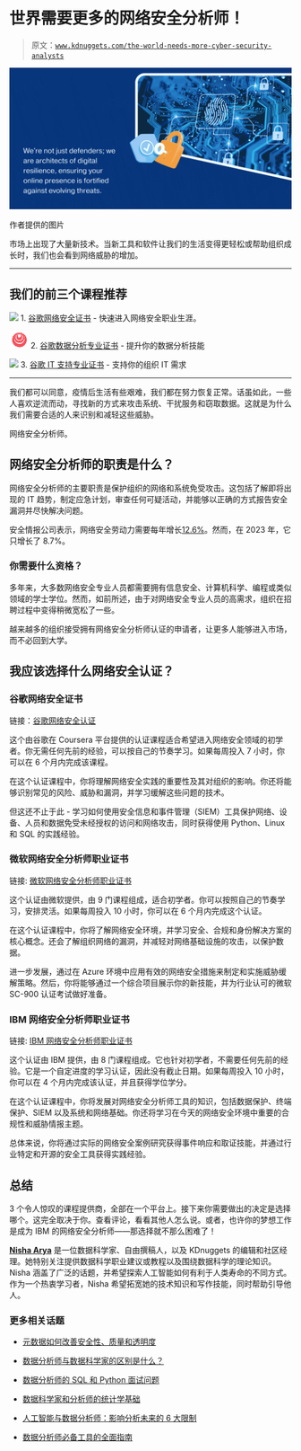 # 世界需要更多的网络安全分析师！

> 原文：[`www.kdnuggets.com/the-world-needs-more-cyber-security-analysts`](https://www.kdnuggets.com/the-world-needs-more-cyber-security-analysts)

![网络安全分析师](img/ca2dac9c75468b4c32299a207e0d26a2.png)

作者提供的图片

市场上出现了大量新技术。当新工具和软件让我们的生活变得更轻松或帮助组织成长时，我们也会看到网络威胁的增加。

* * *

## 我们的前三个课程推荐

![](img/0244c01ba9267c002ef39d4907e0b8fb.png) 1\. [谷歌网络安全证书](https://www.kdnuggets.com/google-cybersecurity) - 快速进入网络安全职业生涯。

![](img/e225c49c3c91745821c8c0368bf04711.png) 2\. [谷歌数据分析专业证书](https://www.kdnuggets.com/google-data-analytics) - 提升你的数据分析技能

![](img/0244c01ba9267c002ef39d4907e0b8fb.png) 3\. [谷歌 IT 支持专业证书](https://www.kdnuggets.com/google-itsupport) - 支持你的组织 IT 需求

* * *

我们都可以同意，疫情后生活有些艰难，我们都在努力恢复正常。话虽如此，一些人喜欢逆流而动，寻找新的方式来攻击系统、干扰服务和窃取数据。这就是为什么我们需要合适的人来识别和减轻这些威胁。

网络安全分析师。

## 网络安全分析师的职责是什么？

网络安全分析师的主要职责是保护组织的网络和系统免受攻击。这包括了解即将出现的 IT 趋势，制定应急计划，审查任何可疑活动，并能够以正确的方式报告安全漏洞并尽快解决问题。

安全情报公司表示，网络安全劳动力需要每年增长[12.6%](https://securityintelligence.com/articles/cybersecurity-workforce-trends-2024/)。然而，在 2023 年，它只增长了 8.7%。

### 你需要什么资格？

多年来，大多数网络安全专业人员都需要拥有信息安全、计算机科学、编程或类似领域的学士学位。然而，如前所述，由于对网络安全专业人员的高需求，组织在招聘过程中变得稍微宽松了一些。

越来越多的组织接受拥有网络安全分析师认证的申请者，让更多人能够进入市场，而不必回到大学。

## 我应该选择什么网络安全认证？

### 谷歌网络安全证书

链接：[谷歌网络安全认证](https://imp.i384100.net/Or7b5N)

这个由谷歌在 Coursera 平台提供的认证课程适合希望进入网络安全领域的初学者。你无需任何先前的经验，可以按自己的节奏学习。如果每周投入 7 小时，你可以在 6 个月内完成该课程。

在这个认证课程中，你将理解网络安全实践的重要性及其对组织的影响。你还将能够识别常见的风险、威胁和漏洞，并学习缓解这些问题的技术。

但这还不止于此 - 学习如何使用安全信息和事件管理（SIEM）工具保护网络、设备、人员和数据免受未经授权的访问和网络攻击，同时获得使用 Python、Linux 和 SQL 的实践经验。

### **微软网络安全分析师职业证书**

链接: [微软网络安全分析师职业证书](https://imp.i384100.net/k0YWNN)

这个认证由微软提供，由 9 门课程组成，适合初学者。你可以按照自己的节奏学习，安排灵活。如果每周投入 10 小时，你可以在 6 个月内完成这个认证。

在这个认证课程中，你将了解网络安全环境，并学习安全、合规和身份解决方案的核心概念。还会了解组织网络的漏洞，并减轻对网络基础设施的攻击，以保护数据。

进一步发展，通过在 Azure 环境中应用有效的网络安全措施来制定和实施威胁缓解策略。然后，你将能够通过一个综合项目展示你的新技能，并为行业认可的微软 SC-900 认证考试做好准备。

### **IBM 网络安全分析师职业证书**

链接: [IBM 网络安全分析师职业证书](https://imp.i384100.net/eKYNbz)

这个认证由 IBM 提供，由 8 门课程组成。它也针对初学者，不需要任何先前的经验。它是一个自定进度的学习认证，因此没有截止日期。如果每周投入 10 小时，你可以在 4 个月内完成该认证，并且获得学位学分。

在这个认证课程中，你将发展对网络安全分析师工具的知识，包括数据保护、终端保护、SIEM 以及系统和网络基础。你还将学习在今天的网络安全环境中重要的合规性和威胁情报主题。

总体来说，你将通过实际的网络安全案例研究获得事件响应和取证技能，并通过行业特定和开源的安全工具获得实践经验。

## 总结

3 个令人惊叹的课程提供商，全部在一个平台上。接下来你需要做出的决定是选择哪个。这完全取决于你。查看评论，看看其他人怎么说。或者，也许你的梦想工作是成为 IBM 的网络安全分析师——那选择就不那么困难了！

[](https://www.linkedin.com/in/nisha-arya-ahmed/)****[Nisha Arya](https://www.linkedin.com/in/nisha-arya-ahmed/)**** 是一位数据科学家、自由撰稿人，以及 KDnuggets 的编辑和社区经理。她特别关注提供数据科学职业建议或教程以及围绕数据科学的理论知识。Nisha 涵盖了广泛的话题，并希望探索人工智能如何有利于人类寿命的不同方式。作为一个热衷学习者，Nisha 希望拓宽她的技术知识和写作技能，同时帮助引导他人。

### 更多相关话题

+   [元数据如何改善安全性、质量和透明度](https://www.kdnuggets.com/2022/04/metadata-improves-security-quality-transparency.html)

+   [数据分析师与数据科学家的区别是什么？](https://www.kdnuggets.com/2022/03/difference-data-analysts-data-scientists.html)

+   [数据分析师的 SQL 和 Python 面试问题](https://www.kdnuggets.com/2023/02/sql-python-interview-questions-data-analysts.html)

+   [数据科学家和分析师的统计学基础](https://www.kdnuggets.com/2023/08/fundamentals-statistics-data-scientists-analysts.html)

+   [人工智能与数据分析师：影响分析未来的 6 大限制](https://www.kdnuggets.com/ai-vs-data-analysts-top-6-limitations-impacting-the-future-of-analytics)

+   [数据分析师必备工具的全面指南](https://www.kdnuggets.com/a-comprehensive-guide-to-essential-tools-for-data-analysts)
